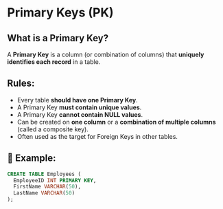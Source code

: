 # Primary Keys (PK)

## What is a Primary Key?

A **Primary Key** is a column (or combination of columns) that **uniquely identifies each record** in a table.

## Rules:

- Every table **should have one Primary Key**.
- A Primary Key **must contain unique values**.
- A Primary Key **cannot contain NULL values**.
- Can be created on **one column** or a **combination of multiple columns** (called a composite key).
- Often used as the target for Foreign Keys in other tables.

## 📌 Example:

```sql
CREATE TABLE Employees (
  EmployeeID INT PRIMARY KEY,
  FirstName VARCHAR(50),
  LastName VARCHAR(50)
);
```
